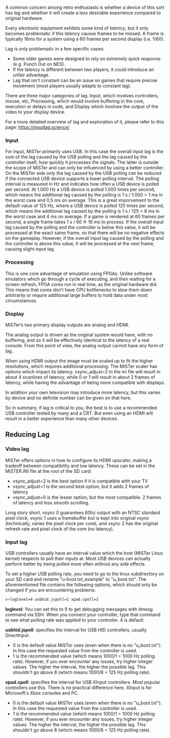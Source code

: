 A common concern among retro enthusiasts is whether a device of this sort has _lag_ and whether it will create a less desirable experience compared to original hardware. 

Every electronic equipment exhibits some kind of _latency_, but it only becomes problematic if this latency causes frames to be missed. A frame is typically 16ms for a system using a 60 frames per second display (i.e. 1/60).

Lag is only problematic in a few specific cases:
* Some older games were designed to rely on extremely quick response (e.g. Punch Out on NES).
* If the latency is different between two players, it could introduce an unfair advantage.
* Lag that isn't constant can be an issue on games that require precise movement (most players usually adapts to constant lag).

There are three major categories of lag. Input, which involves controllers, mouse, etc, Processing, which would involve buffering in the core, execution or delays in code, and Display which involves the output of the video to your display device.

For a more detailed overview of lag and exploration of it, please refer to this page:
https://inputlag.science/

### Input
For input, MiSTer primarily uses USB. In this case the overall input lag is the sum of the lag caused by the USB polling and the lag caused by the controller itself, how quickly it processes the signals. The latter is outside the scope of MiSTer and can only be influenced by using a better controller. On the MiSTer side only the lag caused by the USB polling can be reduced if the connected USB device supports a lower polling interval. The polling interval is measured in Hz and indicates how often a USB device is polled per second. At 1.000 Hz a USB device is polled 1.000 times per second, which means the additional lag caused by the polling is 1 s / 1.000 = 1 ms in the worst case and 0,5 ms on average. This is a great imporvement to the default value of 125 Hz, where a USB device is polled 125 times per second, which means the additional lag caused by the polling is 1 s / 125 = 8 ms in the worst case and 4 ms on average. If a game is rendered at 60 frames per second, a single frame takes 1 s / 60 ≙ 16 ms to process. If the overall input lag caused by the polling and the controller is below this value, it will be processed at the exact same frame, so that there will be no negative effects on the gameplay. However, if the overall input lag caused by the polling and the controller is above this value, it will be processed at the next frame, causing slight input lag.

### Processing
This is one core advantage of emulation using FPGAs. Unlike software emulators which go through a cycle of executing, and then waiting for a screen refresh, FPGA cores run in real time, as the original hardware did. This means that cores don’t have CPU bottlenecks to slow them down arbitrarily or require additional large buffers to hold data under most circumstances.

### Display
MiSTer’s two primary display outputs are analog and HDMI. 

The analog output is driven as the original system would have, with no buffering, and so it will be effectively identical to the latency of a real console. From this point of view, the analog output cannot have any form of lag. 

When using HDMI output the image must be scaled up to fit the higher resolutions, which requires additional processing. The MiSTer scaler has options which impact its latency. vsync_adjust=2 in the ini file will result in about 4 scanlines of latency, while 0 or 1 will result in about 2 frames of latency, while having the advantage of being more compatible with displays. 

In addition your own television may introduce more latency, but this varies by device and no definite number can be given on that here. 

So in summary, if lag is critical to you, the best is to use a recommended USB controller tested by many and a CRT.
But even using an HDMI will result in a better experience than many other devices.

## Reducing Lag

### Video lag

MiSTer offers options in how to configure its HDMI upscaler, making a tradeoff between compatibility and low latency.
These can be set in the MiSTER.INI file at the root of the SD card:

* vsync_adjust=2 is the best option if it is compatible with your TV
* vsync_adjust=1 is the second best option, but it adds 2 frames of latency
* vsync_adjust=0 is the lesser option, but the most compatible. 2 frames of latency and less smooth scrolling.

Long story short, vsync 0 guarantees 60hz output with an NTSC standard pixel clock, vsync 1 uses a framebuffer but is kept into original vsync (technically, varies the pixel clock per core), and vsync 2 has the original refresh rate and pixel clock of the core (no latency).

### Input lag

USB controllers usually have an interval value which the host (MiSTer Linux kernel) respects to poll their inputs at. Most USB devices can actually perform better by being polled more often without any side effects.

To set a higher USB polling rate, you need to go to the linux subdirectory on your SD card and rename "u-boot.txt_example" to "u_boot.txt". The aforementioned file contains the following options, which should only be changed if you are encountering problems:
```bash
v=loglevel=4 usbhid.jspoll=1 xpad.cpoll=1
```
**loglevel**: You can set this to 9 to get debugging messages with dmesg command via SSH. When you connect your controller, type that command to see what polling rate was applied to your controller. 4 is default.

**usbhid.jspoll**: specifies the interval for USB HID controllers, usually DirectInput.

* 0 is the default value MiSTer uses (even when there is no "u_boot.txt"). In this case the requested value from the controller is used.
* 1 is the recommended value (which means 1000/1 = 1000 Hz polling rate). However, if you ever encounter any issues, try higher integer values. The higher the interval, the higher the possible lag. This shouldn't go above 8 (which means 1000/8 = 125 Hz polling rate).

**xpad.cpoll**: specifies the interval for USB XInput controllers. Most popular controllers use this. There is no practical difference here. XInput is for Microsoft's Xbox consoles and PC.

* 0 is the default value MiSTer uses (even when there is no "u_boot.txt"). In this case the requested value from the controller is used.
* 1 is the recommended value (which means 1000/1 = 1000 Hz polling rate). However, if you ever encounter any issues, try higher integer values. The higher the interval, the higher the possible lag. This shouldn't go above 8 (which means 1000/8 = 125 Hz polling rate).